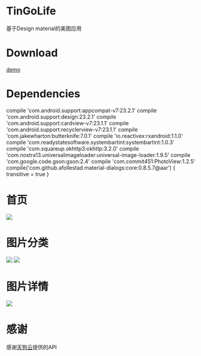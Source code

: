# TinGoLife
基于Design material的美图应用

Download
====
[demo](https://github.com/justloveouyangjie/TinGoLife/blob/master/TinGoLife/app-debug.apk)

Dependencies
===
compile 'com.android.support:appcompat-v7:23.2.1'
    compile 'com.android.support:design:23.2.1'
    compile 'com.android.support:cardview-v7:23.1.1'
    compile 'com.android.support:recyclerview-v7:23.1.1'
    compile 'com.jakewharton:butterknife:7.0.1'
    compile 'io.reactivex:rxandroid:1.1.0'
    compile 'com.readystatesoftware.systembartint:systembartint:1.0.3'
    compile 'com.squareup.okhttp3:okhttp:3.2.0'
    compile 'com.nostra13.universalimageloader:universal-image-loader:1.9.5'
    compile 'com.google.code.gson:gson:2.4'
    compile 'com.commit451:PhotoView:1.2.5'
    compile('com.github.afollestad.material-dialogs:core:0.8.5.7@aar') {
        transitive = true
    }

首页
===
![](https://github.com/justloveouyangjie/TinGoLife/blob/master/TinGoLife/1.png)

图片分类
===
![](https://github.com/justloveouyangjie/TinGoLife/blob/master/TinGoLife/2.png)
![](https://github.com/justloveouyangjie/TinGoLife/blob/master/TinGoLife/3.png)

图片详情
===
![](https://github.com/justloveouyangjie/TinGoLife/blob/master/TinGoLife/4.png)

感谢
===
感谢[天狗云](http://www.tngou.net/doc/)提供的API


